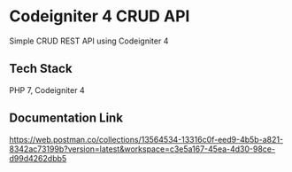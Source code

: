 # Codeigniter 4 CRUD API
Simple CRUD REST API using Codeigniter 4

## Tech Stack
PHP 7, Codeigniter 4

## Documentation Link
https://web.postman.co/collections/13564534-13316c0f-eed9-4b5b-a821-8342ac73199b?version=latest&workspace=c3e5a167-45ea-4d30-98ce-d99d4262dbb5

